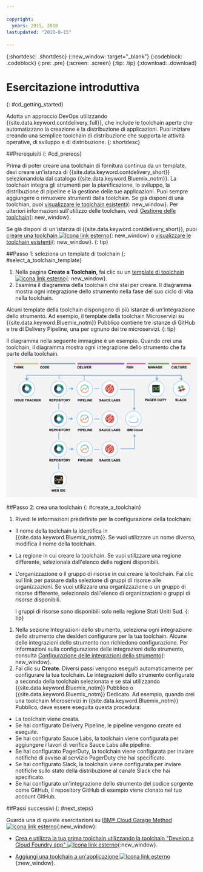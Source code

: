 ```yaml
---

copyright:
  years: 2015, 2018
lastupdated: "2018-8-15"

---
```


{:shortdesc: .shortdesc}
{:new_window: target="_blank"}
{:codeblock: .codeblock}
{:pre: .pre}
{:screen: .screen}
{:tip: .tip}
{:download: .download}


# Esercitazione introduttiva
{: #cd_getting_started}

Adotta un approccio DevOps utilizzando {{site.data.keyword.contdelivery_full}}, che include le toolchain aperte che automatizzano la creazione e la distribuzione di applicazioni. Puoi iniziare creando una semplice toolchain di distribuzione che supporta le attività operative, di sviluppo e di distribuzione. 
{: shortdesc}

##Prerequisiti
{: #cd_prereqs}

Prima di poter creare una toolchain di fornitura continua da un template, devi creare un'istanza di {{site.data.keyword.contdelivery_short}} selezionandola dal catalogo {{site.data.keyword.Bluemix_notm}}. La toolchain integra gli strumenti per la pianificazione, lo sviluppo, la distribuzione di pipeline e la gestione delle tue applicazioni. Puoi sempre aggiungere o rimuovere strumenti dalla toolchain. Se già disponi di una toolchian, puoi [visualizzare le toolchain esistenti](/docs/services/ContinuousDelivery/toolchains_working.html#viewing_a_toolchain){: new_window}. Per ulteriori informazioni sull'utilizzo delle toolchain, vedi [Gestione delle toolchain](/docs/services/ContinuousDelivery/toolchains_using.html){: new_window}.

Se già disponi di un'istanza di {{site.data.keyword.contdelivery_short}}, puoi [creare una toolchain ![Icona link esterno](../../icons/launch-glyph.svg "Icona link esterno")](https://console.bluemix.net/devops/create){: new_window} o [visualizzare le toolchain esistenti](/docs/services/ContinuousDelivery/toolchains_working.html#viewing_a_toolchain){: new_window}.
{: tip}

##Passo 1: seleziona un template di toolchain
{: #select_a_toolchain_template}

1. Nella pagina **Create a Toolchain**, fai clic su un [template di toolchain ![Icona link esterno](../../icons/launch-glyph.svg "Icona link esterno")](https://console.bluemix.net/devops/create){: new_window}.
1. Esamina il diagramma della toolchain che stai per creare. Il diagramma mostra ogni integrazione dello strumento nella fase del suo ciclo di vita nella toolchain.

 Alcuni template della toolchain dispongono di più istanze di un'integrazione dello strumento. Ad esempio, il template della toolchain Microservizi su {{site.data.keyword.Bluemix_notm}} Pubblico contiene tre istanze di GitHub e tre di Delivery Pipeline, una per ognuno dei tre microservizi.
 {: tip}

 Il diagramma nella seguente immagine è un esempio. Quando crei una toolchain, il diagramma mostra ogni integrazione dello strumento che fa parte della toolchain.
 ![Diagramma_toolchain](images/toolchain_diagram2.png)
 
##Passo 2: crea una toolchain 
{: #create_a_toolchain}
 
1. Rivedi le informazioni predefinite per la configurazione della toolchain:

 * Il nome della toolchain la identifica in {{site.data.keyword.Bluemix_notm}}. Se vuoi utilizzare un nome diverso, modifica il nome della toolchain.
 * La regione in cui creare la toolchain. Se vuoi utilizzare una regione differente, selezionala dall'elenco delle regioni disponibili.
 * L'organizzazione o il gruppo di risorse in cui creare la toolchain. Fai clic sul link per passare dalla selezione di gruppi di risorse alle organizzazioni. Se vuoi utilizzare una organizzazione o un gruppo di risorse differente, selezionalo dall'elenco di organizzazioni o gruppi di risorse disponibili.
 
   I gruppi di risorse sono disponibili solo nella regione Stati Uniti Sud.
   {: tip}
 
1. Nella sezione Integrazioni dello strumento, seleziona ogni integrazione dello strumento che desideri configurare per la tua toolchain. Alcune delle integrazioni dello strumento non richiedono configurazione. Per informazioni sulla configurazione delle integrazioni dello strumento, consulta [Configurazione delle integrazioni dello strumento](/docs/services/ContinuousDelivery/toolchains_integrations.html){: new_window}.
1. Fai clic su **Create**. Diversi passi vengono eseguiti automaticamente per configurare la tua toolchain. Le integrazioni dello strumento configurate a seconda della toolchain selezionata e se stai utilizzando {{site.data.keyword.Bluemix_notm}} Pubblico o {{site.data.keyword.Bluemix_notm}} Dedicato. Ad esempio, quando crei una toolchain Microservizi in {{site.data.keyword.Bluemix_notm}} Pubblico, deve essere eseguita questa procedura:

 * La toolchain viene creata.
 * Se hai configurato Delivery Pipeline, le pipeline vengono create ed eseguite.
 * Se hai configurato Sauce Labs, la toolchain viene configurata per aggiungere i lavori di verifica Sauce Labs alle pipeline.
 * Se hai configurato PagerDuty, la toolchain viene configurata per inviare notifiche di avviso al servizio PagerDuty che hai specificato.
 * Se hai configurato Slack, la toolchain viene configurata per inviare notifiche sullo stato della distribuzione al canale Slack che hai specificato.
 * Se hai configurato un'integrazione dello strumento del codice sorgente come GitHub, il repository GitHub di esempio viene clonato nel tuo account GitHub.

##Passi successivi
{: #next_steps}

Guarda una di queste esercitazioni su [IBM&reg; Cloud Garage Method ![Icona link esterno](../../icons/launch-glyph.svg "Icona link esterno")](https://www.ibm.com/cloud/garage){:new_window}:

  * [Crea e utilizza la tua prima toolchain utilizzando la toolchain "Develop a Cloud Foundry app" ![Icona link esterno](../../icons/launch-glyph.svg "Icona link esterno")](https://www.ibm.com/cloud/garage/tutorials/introduce-develop-cloud-foundry-app-toolchain){:new_window}.

  * [Aggiungi una toolchain a un'applicazione ![Icona link esterno](../../icons/launch-glyph.svg "Icona link esterno")](https://www.ibm.com/cloud/garage/tutorials/add-a-toolchain-to-an-app?task=2){:new_window}.
